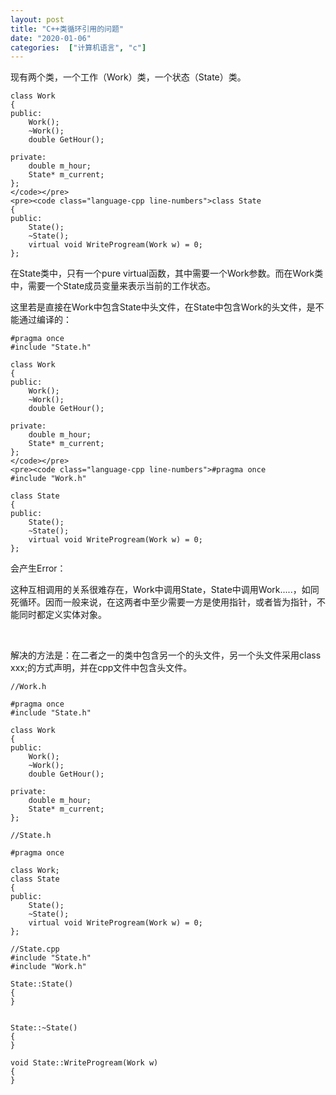 ```yaml
---
layout: post
title: "C++类循环引用的问题"
date: "2020-01-06"
categories:  ["计算机语言", "c"]
---
```


现有两个类，一个工作（Work）类，一个状态（State）类。

```
class Work
{
public:
    Work();
    ~Work();
    double GetHour();

private:
    double m_hour;
    State* m_current;
};
</code></pre>
<pre><code class="language-cpp line-numbers">class State
{
public:
    State();
    ~State();
    virtual void WriteProgream(Work w) = 0;
};
```

在State类中，只有一个pure virtual函数，其中需要一个Work参数。而在Work类中，需要一个State成员变量来表示当前的工作状态。

这里若是直接在Work中包含State中头文件，在State中包含Work的头文件，是不能通过编译的：

```
#pragma once
#include "State.h"

class Work
{
public:
    Work();
    ~Work();
    double GetHour();

private:
    double m_hour;
    State* m_current;
};
</code></pre>
<pre><code class="language-cpp line-numbers">#pragma once
#include "Work.h"

class State
{
public:
    State();
    ~State();
    virtual void WriteProgream(Work w) = 0;
};
```

会产生Error：

这种互相调用的关系很难存在，Work中调用State，State中调用Work.....，如同死循环。因而一般来说，在这两者中至少需要一方是使用指针，或者皆为指针，不能同时都定义实体对象。

 

解决的方法是：在二者之一的类中包含另一个的头文件，另一个头文件采用class xxx;的方式声明，并在cpp文件中包含头文件。

```
//Work.h

#pragma once
#include "State.h"

class Work
{
public:
    Work();
    ~Work();
    double GetHour();

private:
    double m_hour;
    State* m_current;
};
```

```
//State.h

#pragma once

class Work;
class State
{
public:
    State();
    ~State();
    virtual void WriteProgream(Work w) = 0;
};
```

```
//State.cpp
#include "State.h"
#include "Work.h"

State::State()
{
}


State::~State()
{
}

void State::WriteProgream(Work w)
{
}
```
